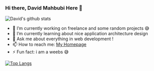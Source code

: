 ### Hi there, David Mahbubi Here 👋

![David's github stats](https://github-readme-stats.vercel.app/api?username=davidmahbubi&show_icons=true&theme=vue)

- 🔭 I’m currently working on freelance and some random projects 😅
- 🌱 I’m currently learning about nice application architecture design
- 💬 Ask me about everything in web development !
- 📫 How to reach me: [My Homepage](https://davidmahbubi.webmediadigital.com)
- ⚡ Fun fact: i am a weebs 😅

[![Top Langs](https://github-readme-stats.vercel.app/api/top-langs/?username=davidmahbubi&layout=compact)]()
